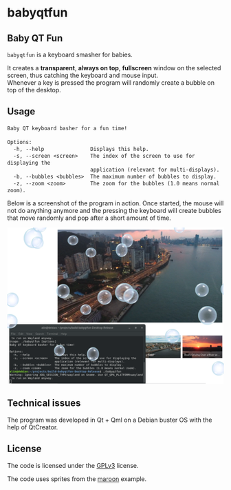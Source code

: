 # babyqtfun

## Baby QT Fun

`babyqtfun` is a keyboard smasher for babies.

It creates a **transparent**, **always on top**, **fullscreen** window on the selected screen, thus catching the keyboard and mouse input. \
Whenever a key is pressed the program will randomly create a bubble on top of the desktop.

## Usage

```console
Baby QT keyboard basher for a fun time!

Options:
  -h, --help               Displays this help.
  -s, --screen <screen>    The index of the screen to use for displaying the
                           application (relevant for multi-displays).
  -b, --bubbles <bubbles>  The maximum number of bubbles to display.
  -z, --zoom <zoom>        The zoom for the bubbles (1.0 means normal zoom).
```

Below is a screenshot of the program in action. Once started, the mouse will not do anything anymore and the pressing the keyboard will create bubbles that move randomly and pop after a short amount of time.

![screenshot of the basic usage](images/usage01.png)

## Technical issues

The program was developed in Qt + Qml on a Debian buster OS with the help of QtCreator.

## License

The code is licensed under the [GPLv3](https://www.gnu.org/licenses/gpl-3.0.en.html) license.

The code uses sprites from the [maroon](http://doc.qt.io/qt-5/qtquick-demos-maroon-example.html) example.
